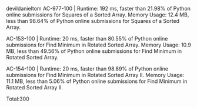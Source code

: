 devildanieltom
AC-977-100 | Runtime: 192 ms, faster than 21.98% of Python online submissions for Squares of a Sorted Array.
Memory Usage: 12.4 MB, less than 98.64% of Python online submissions for Squares of a Sorted Array.

AC-153-100 | Runtime: 20 ms, faster than 80.55% of Python online submissions for Find Minimum in Rotated Sorted Array.
Memory Usage: 10.9 MB, less than 49.56% of Python online submissions for Find Minimum in Rotated Sorted Array.

AC-154-100 | Runtime: 20 ms, faster than 98.89% of Python online submissions for Find Minimum in Rotated Sorted Array II.
Memory Usage: 11.1 MB, less than 5.06% of Python online submissions for Find Minimum in Rotated Sorted Array II.

Total:300

